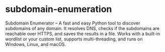 # subdomain-enumeration
Subdomain Enumerator – A fast and easy Python tool to discover subdomains of any domain. It resolves DNS, checks if the subdomains are reachable over HTTPS, and saves the results in a file. Works with a built-in wordlist or your custom list, supports multi-threading, and runs on Windows, Linux, and macOS.
